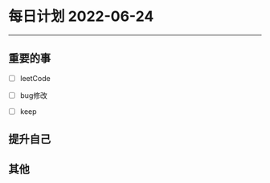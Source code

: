 #  每日计划 2022-06-24
---
## 重要的事
- [ ]  leetCode
- [ ]  bug修改
- [ ]  keep



## 提升自己




## 其他








